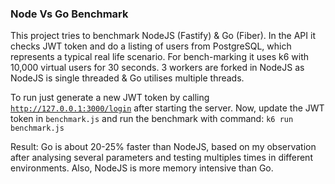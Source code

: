 ### Node Vs Go Benchmark

This project tries to benchmark NodeJS (Fastify) & Go (Fiber). In the API it checks JWT token and do a listing of users from PostgreSQL, which represents a typical real life scenario. For bench-marking it uses k6 with 10,000 virtual users for 30 seconds. 3 workers are forked in NodeJS as NodeJS is single threaded & Go utilises multiple threads.

To run just generate a new JWT token by calling [`http://127.0.0.1:3000/login`](http://127.0.0.1:3000/login) after starting the server. Now, update the JWT token in `benchmark.js` and run the benchmark with command: `k6 run benchmark.js`

Result: Go is about 20-25% faster than NodeJS, based on my observation after analysing several parameters and testing multiples times in different environments. Also, NodeJS is more memory intensive than Go.